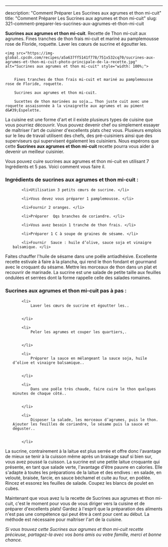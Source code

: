 ---
description: "Comment Préparer Les Sucrines aux agrumes et thon mi-cuit"
title: "Comment Préparer Les Sucrines aux agrumes et thon mi-cuit"
slug: 321-comment-preparer-les-sucrines-aux-agrumes-et-thon-mi-cuit

<p>
	<strong>Sucrines aux agrumes et thon mi-cuit</strong>. 
	Recette de Thon mi-cuit aux agrumes. Fines tranches de thon frais mi-cuit et mariné au pamplemousse rose de Floride, roquette. Laver les cœurs de sucrine et égoutter les.
</p>
<p>
	
	<img src="https://img-global.cpcdn.com/recipes/a5a637ff5141f778/751x532cq70/sucrines-aux-agrumes-et-thon-mi-cuit-photo-principale-de-la-recette.jpg" alt="Sucrines aux agrumes et thon mi-cuit" style="width: 100%;">
	
	
		Fines tranches de thon frais mi-cuit et mariné au pamplemousse rose de Floride, roquette.
	
		Sucrines aux agrumes et thon mi-cuit.
	
		Sucettes de thon marinées au soja.… Thon juste cuit avec une roquette assaisonnée à la vinaigrette aux agrumes et au piment d&#39;Espelette.
	
</p>

La cuisine est une forme d'art et il existe plusieurs types de cuisine que vous pourriez découvrir. Vous pouvez devenir chef ou simplement essayer de maîtriser l'art de cuisiner d'excellents plats chez vous. Plusieurs emplois sur le lieu de travail utilisent des chefs, des pré-cuisiniers ainsi que des superviseurs qui supervisent également les cuisiniers. Nous espérons que cette <strong> Sucrines aux agrumes et thon mi-cuit </strong> recette pourra vous aider à devenir un meilleur cuisinier.

<!--inarticleads1-->

Vous pouvez cuire sucrines aux agrumes et thon mi-cuit en utilisant 7 Ingrédients et 5 pas. Voici comment vous faire il.

<h3>Ingrédients de sucrines aux agrumes et thon mi-cuit :</h3>

<ol>
	
		<li>Utilisation 3 petits cœurs de sucrine. </li>
	
		<li>Vous devez vous préparer 1 pamplemousse. </li>
	
		<li>Fournir 2 oranges. </li>
	
		<li>Préparer  Qqs branches de coriandre. </li>
	
		<li>Vous avez besoin 1 tranche de thon frais. </li>
	
		<li>Préparer 1 C à soupe de graines de sésame. </li>
	
		<li>Fournir  Sauce : huile d’olive, sauce soja et vinaigre balsamique. </li>
	
</ol>

Faites chauffer l&#39;huile de sésame dans une poêle antiadhésive. Excellente recette estivale à faire à la plancha, qui rend le thon fondant et gourmand avec le croquant du sésame. Mettre les morceaux de thon dans un plat et recouvrir de marinade. La sucrine est une salade de petite taille aux feuilles ondulées et serrées dont la forme rappelle celle des salades romaines. 

<!--inarticleads2-->

<h3>Sucrines aux agrumes et thon mi-cuit pas à pas :</h3>

<ol>
	
		<li>
			Laver les cœurs de sucrine et égoutter les..
			
			
		</li>
	
		<li>
			Peler les agrumes et couper les quartiers,.
			
			
		</li>
	
		<li>
			Préparer la sauce en mélangeant la sauce soja, huile d’olive et vinaigre balsamique..
			
			
		</li>
	
		<li>
			Dans une poêle très chaude, faire cuire le thon quelques minutes de chaque côté..
			
			
		</li>
	
		<li>
			Disposer la salade, les morceaux d’agrumes, puis le thon. Ajouter les feuilles de coriandre, le sésame puis la sauce et déguster..
			
			
		</li>
	
</ol>

La sucrine, contrairement à la laitue est plus serrée et offre donc l&#39;avantage de mieux se tenir à la cuisson même après un braisage sauf si bien sur, vous avez poussé la cuisson. La sucrine est une petite laitue croquante qui présente, en tant que salade verte, l&#39;avantage d&#39;être pauvre en calories. Elle s&#39;adapte à toutes les préparations de la laitue et des endives : en salade, en velouté, braisée, farcie, en sauce béchamel et cuite au four, en poêlée. Rincez et essorez les feuilles de salade. Coupez les blancs de poulet en cubes. 

<!--inarticleads1-->

<p>
Maintenant que vous avez lu la recette de Sucrines aux agrumes et thon mi-cuit, c'est le moment pour vous de vous diriger vers la cuisine et de préparer d'excellents plats! Gardez à l'esprit que la préparation des aliments n'est pas une compétence qui peut être à cent pour cent au début. La méthode est nécessaire pour maîtriser l'art de la cuisine.
</p>

<p>
<i>Si vous trouvez cette Sucrines aux agrumes et thon mi-cuit recette précieuse, partagez-la avec vos bons amis ou votre famille, merci et bonne chance.</i>
</p>
